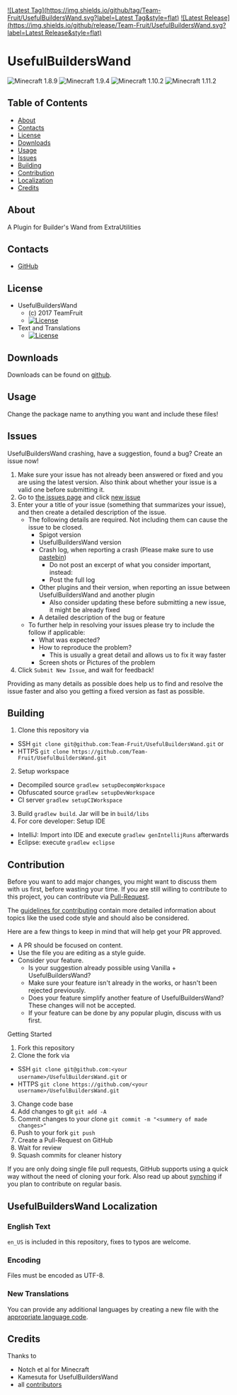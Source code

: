 [![Latest Tag](https://img.shields.io/github/tag/Team-Fruit/UsefulBuildersWand.svg?label=Latest Tag&style=flat)](https://github.com/Team-Fruit/UsefulBuildersWand/tags) [![Latest Release](https://img.shields.io/github/release/Team-Fruit/UsefulBuildersWand.svg?label=Latest Release&style=flat)](https://github.com/Team-Fruit/UsefulBuildersWand/releases)

# UsefulBuildersWand
![Minecraft 1.8.9](https://img.shields.io/badge/Minecraft-1.8.9-yellow.svg?style=flat)
![Minecraft 1.9.4](https://img.shields.io/badge/Minecraft-1.9.4-yellow.svg?style=flat)
![Minecraft 1.10.2](https://img.shields.io/badge/Minecraft-1.10.2-yellow.svg?style=flat)
![Minecraft 1.11.2](https://img.shields.io/badge/Minecraft-1.11.2-yellow.svg?style=flat)

## Table of Contents

* [About](#about)
* [Contacts](#contacts)
* [License](#license)
* [Downloads](#downloads)
* [Usage](#usage)
* [Issues](#issues)
* [Building](#building)
* [Contribution](#contribution)
* [Localization](#usefulbuilderswand-localization)
* [Credits](#credits)

## About

A Plugin for Builder's Wand from ExtraUtilities

## Contacts

* [GitHub](https://github.com/Team-Fruit/UsefulBuildersWand)

## License

* UsefulBuildersWand
  - (c) 2017 TeamFruit
  - [![License](https://img.shields.io/badge/license-MIT-blue.svg?style=flat)](https://github.com/Team-Fruit/UsefulBuildersWand/blob/master/LICENSE.md)
* Text and Translations
  - [![License](https://img.shields.io/badge/License-No%20Restriction-green.svg?style=flat)](https://creativecommons.org/publicdomain/zero/1.0/)

## Downloads

Downloads can be found on [github](https://github.com/Team-Fruit/UsefulBuildersWand/releases).

## Usage

Change the package name to anything you want and include these files!

## Issues

UsefulBuildersWand crashing, have a suggestion, found a bug?  Create an issue now!

1. Make sure your issue has not already been answered or fixed and you are using the latest version. Also think about whether your issue is a valid one before submitting it.
2. Go to [the issues page](https://github.com/Team-Fruit/UsefulBuildersWand/issues) and click [new issue](https://github.com/Team-Fruit/UsefulBuildersWand/issues/new)
3. Enter your a title of your issue (something that summarizes your issue), and then create a detailed description of the issue.
    * The following details are required. Not including them can cause the issue to be closed.
        * Spigot version
        * UsefulBuildersWand version
        * Crash log, when reporting a crash (Please make sure to use [pastebin](http://pastebin.com/))
            * Do not post an excerpt of what you consider important, instead:
            * Post the full log
        * Other plugins and their version, when reporting an issue between UsefulBuildersWand and another plugin
            * Also consider updating these before submitting a new issue, it might be already fixed
        * A detailed description of the bug or feature
    * To further help in resolving your issues please try to include the follow if applicable:
        * What was expected?
        * How to reproduce the problem?
            * This is usually a great detail and allows us to fix it way faster
        * Screen shots or Pictures of the problem
5. Click `Submit New Issue`, and wait for feedback!

Providing as many details as possible does help us to find and resolve the issue faster and also you getting a fixed version as fast as possible.

## Building

1. Clone this repository via
  - SSH `git clone git@github.com:Team-Fruit/UsefulBuildersWand.git` or
  - HTTPS `git clone https://github.com/Team-Fruit/UsefulBuildersWand.git`
2. Setup workspace
  - Decompiled source `gradlew setupDecompWorkspace`
  - Obfuscated source `gradlew setupDevWorkspace`
  - CI server `gradlew setupCIWorkspace`
3. Build `gradlew build`. Jar will be in `build/libs`
4. For core developer: Setup IDE
  - IntelliJ: Import into IDE and execute `gradlew genIntellijRuns` afterwards
  - Eclipse: execute `gradlew eclipse`

## Contribution

Before you want to add major changes, you might want to discuss them with us first, before wasting your time.
If you are still willing to contribute to this project, you can contribute via [Pull-Request](https://help.github.com/articles/creating-a-pull-request).

The [guidelines for contributing](https://github.com/Team-Fruit/UsefulBuildersWand/blob/master/CONTRIBUTING.md) contain more detailed information about topics like the used code style and should also be considered.

Here are a few things to keep in mind that will help get your PR approved.

* A PR should be focused on content.
* Use the file you are editing as a style guide.
* Consider your feature.
  - Is your suggestion already possible using Vanilla + UsefulBuildersWand?
  - Make sure your feature isn't already in the works, or hasn't been rejected previously.
  - Does your feature simplify another feature of UsefulBuildersWand? These changes will not be accepted.
  - If your feature can be done by any popular plugin, discuss with us first.

Getting Started

1. Fork this repository
2. Clone the fork via
  * SSH `git clone git@github.com:<your username>/UsefulBuildersWand.git` or
  * HTTPS `git clone https://github.com/<your username>/UsefulBuildersWand.git`
3. Change code base
4. Add changes to git `git add -A`
5. Commit changes to your clone `git commit -m "<summery of made changes>"`
6. Push to your fork `git push`
7. Create a Pull-Request on GitHub
8. Wait for review
9. Squash commits for cleaner history

If you are only doing single file pull requests, GitHub supports using a quick way without the need of cloning your fork. Also read up about [synching](https://help.github.com/articles/syncing-a-fork) if you plan to contribute on regular basis.

## UsefulBuildersWand Localization

### English Text

`en_US` is included in this repository, fixes to typos are welcome.

### Encoding

Files must be encoded as UTF-8.

### New Translations

You can provide any additional languages by creating a new file with the [appropriate language code](http://download1.parallels.com/SiteBuilder/Windows/docs/3.2/en_US/sitebulder-3.2-win-sdk-localization-pack-creation-guide/30801.htm).

## Credits

Thanks to

* Notch et al for Minecraft
* Kamesuta for UsefulBuildersWand
* all [contributors](https://github.com/Team-Fruit/UsefulBuildersWand/graphs/contributors)
